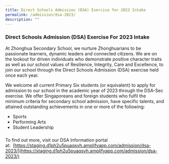 ```yaml
---
title: Direct Schools Admission (DSA) Exercise for 2023 Intake
permalink: /admission/dsa-2023/
description: ""
---
```

### **Direct Schools Admission (DSA) Exercise For 2023 Intake**

At Zhonghua Secondary School, we nurture Zhonghuarians to be passionate learners, dynamic leaders and connected citizens. We are on the lookout for driven individuals who demonstrate positive character traits as well as our school values of Resilience, Integrity, Care and Excellence, to join our school through the Direct Schools Admission (DSA) exercise held once each year.  

We welcome all current Primary Six students (or equivalent) to apply for admission to our school in the academic year of 2023 through the DSA-Sec exercise. We offer Singaporeans and foreign students who fulfil the minimum criteria for secondary school admission, have specific talents, and attained outstanding achievements in one or more of the following:

*   Sports
*   Performing Arts
*   Student Leadership

### 

To find out more, visit our DSA Information portal at:  [https://staging.d1ph2u5puaqsvh.amplifyapp.com/admission/dsa-2023/](https://staging.d1ph2u5puaqsvh.amplifyapp.com/admission/dsa-2023/)